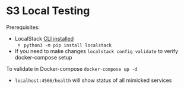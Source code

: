 # S3 Local Testing

Prerequisites:

* LocalStack [CLI installed](https://docs.localstack.cloud/get-started/#installation)
  * `python3 -m pip install localstack`
* If you need to make changes
`localstack config validate` to verify docker-compose setup

To validate in Docker-compose `docker-compose up -d`
* `localhost:4566/health` will show status of all mimicked services
